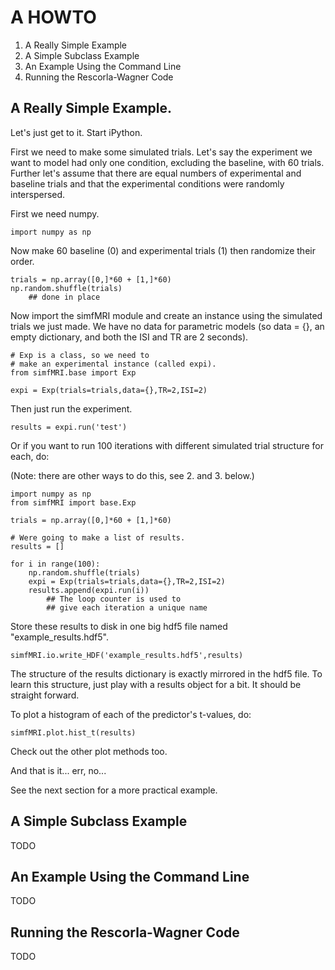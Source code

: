 # A HOWTO #

 1. A Really Simple Example
 2. A Simple Subclass Example
 3. An Example Using the Command Line
 4. Running the Rescorla-Wagner Code

## A Really Simple Example. ##

Let's just get to it.  Start iPython.

First we need to make some simulated trials. Let's say the experiment we want to model had only one condition, excluding the baseline, with 60 trials.  Further let's assume that there are equal numbers of experimental and baseline trials and that the experimental conditions were randomly interspersed.

First we need numpy.
	
	import numpy as np

Now make 60 baseline (0) and experimental trials (1) then randomize their order.

	trials = np.array([0,]*60 + [1,]*60)
	np.random.shuffle(trials) 
		## done in place

Now import the simfMRI module and create an instance using the simulated trials we just made.  We have no data for parametric models (so data = {}, an empty dictionary, and both the ISI and TR are 2 seconds).

	# Exp is a class, so we need to
	# make an experimental instance (called expi).
	from simfMRI.base import Exp
	
	expi = Exp(trials=trials,data={},TR=2,ISI=2)

Then just run the experiment.
	
	results = expi.run('test')

Or if you want to run 100 iterations with different simulated trial structure for each, do:

(Note: there are other ways to do this, see 2. and 3. below.)

	import numpy as np
	from simfMRI import base.Exp

	trials = np.array([0,]*60 + [1,]*60)	
	
	# Were going to make a list of results.
	results = []
	
	for i in range(100):
		np.random.shuffle(trials)
		expi = Exp(trials=trials,data={},TR=2,ISI=2)
		results.append(expi.run(i))
			## The loop counter is used to 
			## give each iteration a unique name

Store these results to disk in one big hdf5 file named "example_results.hdf5".  

	simfMRI.io.write_HDF('example_results.hdf5',results)

The structure of the results dictionary is exactly mirrored in the hdf5 file.  To learn this structure, just play with a results object for a bit.  It should be straight forward.

To plot a histogram of each of the predictor's t-values, do:

	simfMRI.plot.hist_t(results)

Check out the other plot methods too.

And that is it... err, no...  

See the next section for a more practical example.

## A Simple Subclass Example ##

TODO

## An Example Using the Command Line ##

TODO

## Running the Rescorla-Wagner Code ##

TODO

